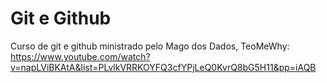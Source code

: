 # Git e Github

Curso de git e github ministrado pelo Mago dos Dados, TeoMeWhy: https://www.youtube.com/watch?v=napLViBKAtA&list=PLvlkVRRKOYFQ3cfYPjLeQ0KvrQ8bG5H11&pp=iAQB
